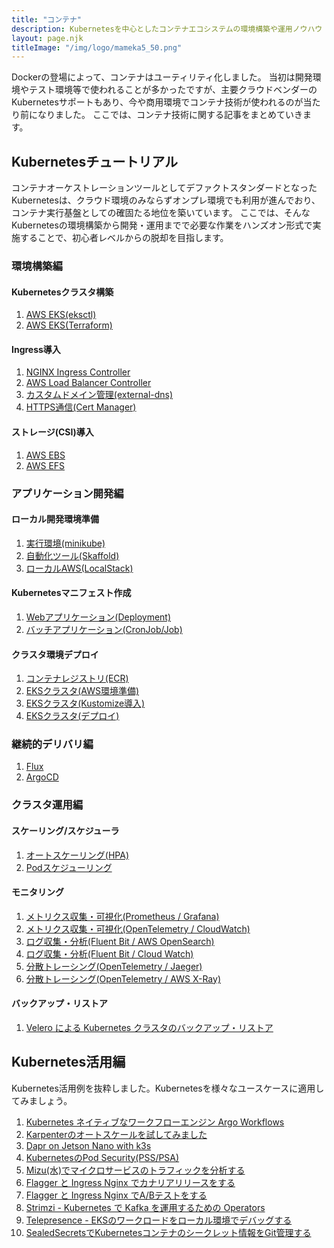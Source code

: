 ```yaml
---
title: "コンテナ"
description: Kubernetesを中心としたコンテナエコシステムの環境構築や運用ノウハウ
layout: page.njk
titleImage: "/img/logo/mameka5_50.png"
---
```


Dockerの登場によって、コンテナはユーティリティ化しました。
当初は開発環境やテスト環境等で使われることが多かったですが、主要クラウドベンダーのKubernetesサポートもあり、今や商用環境でコンテナ技術が使われるのが当たり前になりました。
ここでは、コンテナ技術に関する記事をまとめていきます。

## Kubernetesチュートリアル
コンテナオーケストレーションツールとしてデファクトスタンダードとなったKubernetesは、クラウド環境のみならずオンプレ環境でも利用が進んでおり、コンテナ実行基盤としての確固たる地位を築いています。
ここでは、そんなKubernetesの環境構築から開発・運用までで必要な作業をハンズオン形式で実施することで、初心者レベルからの脱却を目指します。

### 環境構築編
#### Kubernetesクラスタ構築
1. [AWS EKS(eksctl)](/containers/k8s/tutorial/infra/aws-eks-eksctl/)
2. [AWS EKS(Terraform)](/containers/k8s/tutorial/infra/aws-eks-terraform/)

#### Ingress導入
1. [NGINX Ingress Controller](/containers/k8s/tutorial/ingress/ingress-nginx/)
2. [AWS Load Balancer Controller](/containers/k8s/tutorial/ingress/ingress-aws/)
3. [カスタムドメイン管理(external-dns)](/containers/k8s/tutorial/ingress/external-dns/)
4. [HTTPS通信(Cert Manager)](/containers/k8s/tutorial/ingress/https/)

#### ストレージ(CSI)導入
1. [AWS EBS](/containers/k8s/tutorial/storage/ebs/)
2. [AWS EFS](/containers/k8s/tutorial/storage/efs/)

### アプリケーション開発編
#### ローカル開発環境準備
1. [実行環境(minikube)](/containers/k8s/tutorial/app/minikube/)
2. [自動化ツール(Skaffold)](/containers/k8s/tutorial/app/skaffold/)
3. [ローカルAWS(LocalStack)](/containers/k8s/tutorial/app/localstack/)

#### Kubernetesマニフェスト作成
1. [Webアプリケーション(Deployment)](/containers/k8s/tutorial/app/web-app/)
2. [バッチアプリケーション(CronJob/Job)](/containers/k8s/tutorial/app/batch/)

#### クラスタ環境デプロイ
1. [コンテナレジストリ(ECR)](/containers/k8s/tutorial/app/container-registry/)
2. [EKSクラスタ(AWS環境準備)](/containers/k8s/tutorial/app/eks-1/)
3. [EKSクラスタ(Kustomize導入)](/containers/k8s/tutorial/app/eks-2/)
4. [EKSクラスタ(デプロイ)](/containers/k8s/tutorial/app/eks-3/)

### 継続的デリバリ編
1. [Flux](/containers/k8s/tutorial/delivery/flux/)
2. [ArgoCD](/containers/k8s/tutorial/delivery/argocd/)

### クラスタ運用編
#### スケーリング/スケジューラ
1. [オートスケーリング(HPA)](/containers/k8s/tutorial/ops/hpa/)
2. [Podスケジューリング](/containers/k8s/tutorial/ops/scheduling/)

#### モニタリング
1. [メトリクス収集・可視化(Prometheus / Grafana)](/containers/k8s/tutorial/ops/prometheus/)
2. [メトリクス収集・可視化(OpenTelemetry / CloudWatch)](/containers/k8s/tutorial/ops/opentelemetry/)
3. [ログ収集・分析(Fluent Bit / AWS OpenSearch)](/containers/k8s/tutorial/ops/opensearch/)
4. [ログ収集・分析(Fluent Bit / Cloud Watch)](/containers/k8s/tutorial/ops/cloudwatch/)
5. [分散トレーシング(OpenTelemetry / Jaeger)](/containers/k8s/tutorial/ops/jaeger/)
6. [分散トレーシング(OpenTelemetry / AWS X-Ray)](/containers/k8s/tutorial/ops/awsxray/)

#### バックアップ・リストア
1. [Velero による Kubernetes クラスタのバックアップ・リストア](/containers/k8s/tutorial/ops/velero-backup/)

## Kubernetes活用編
Kubernetes活用例を抜粋しました。Kubernetesを様々なユースケースに適用してみましょう。

1. [Kubernetes ネイティブなワークフローエンジン Argo Workflows](/containers/k8s/tutorial/advanced/argo-workflows/)
2. [Karpenterのオートスケールを試してみました](/blogs/2022/02/13/introduce-karpenter/)
3. [Dapr on Jetson Nano with k3s](/blogs/2022/01/03/dapr-on-jetson-nano-with-k3s/)
4. [KubernetesのPod Security(PSS/PSA)](/blogs/2022/03/03/pss-psa/)
5. [Mizu(水)でマイクロサービスのトラフィックを分析する](/blogs/2022/05/04/mizu-intro/)
6. [Flagger と Ingress Nginx でカナリアリリースをする](/blogs/2022/05/08/flagger-nginx-canary/)
7. [Flagger と Ingress Nginx でA/Bテストをする](/blogs/2022/05/15/flagger-nginx-abtesting/)
8. [Strimzi - Kubernetes で Kafka を運用するための Operators](/blogs/2022/05/25/strimzi-kafka-operators/)
9. [Telepresence - EKSのワークロードをローカル環境でデバッグする](/blogs/2022/06/04/telepresence-on-eks/)
10. [SealedSecretsでKubernetesコンテナのシークレット情報をGit管理する](/blogs/2022/06/05/introduce-sealedsecrets/)
